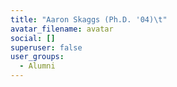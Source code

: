 ```yaml
---
title: "Aaron Skaggs (Ph.D. '04)\t"
avatar_filename: avatar
social: []
superuser: false
user_groups:
  - Alumni
---
```

